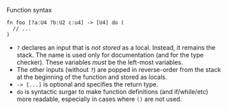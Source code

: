 
Function syntax
```
fn foo [?a:U4 ?b:U2 c:u4] -> [U4] do (
  // ...
)
```

- `?` declares an input that is _not stored_ as a local. Instead, it remains the
  stack. The name is used only for documentation (and for the type checker).
  These variables _must_ be the left-most variables.
- The other inputs (without `?`) are popped in reverse-order from the stack at
  the beginning of the function and stored as locals.
- `-> [...]` is optional and specifies the return type.
- `do` is syntactic surgar to make function definitions (and if/while/etc) more
  readable, especially in cases where `()` are not used.

